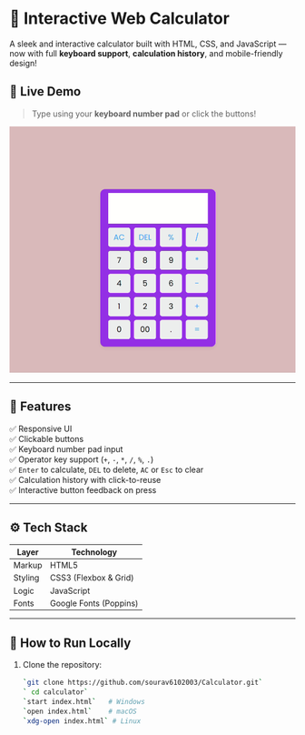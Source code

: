 # 🔢 Interactive Web Calculator

A sleek and interactive calculator built with HTML, CSS, and JavaScript — now with full **keyboard support**, **calculation history**, and mobile-friendly design!

## 🚀 Live Demo

> Type using your **keyboard number pad** or click the buttons!

![Calculator Screenshot](./calculator.png) 

---

## 🧠 Features

✅ Responsive UI  
✅ Clickable buttons  
✅ Keyboard number pad input  
✅ Operator key support (`+`, `-`, `*`, `/`, `%`, `.`)  
✅ `Enter` to calculate, `DEL` to delete, `AC` or `Esc` to clear  
✅ Calculation history with click-to-reuse  
✅ Interactive button feedback on press

---

## ⚙️ Tech Stack

| Layer     | Technology    |
|-----------|----------------|
| Markup    | HTML5          |
| Styling   | CSS3 (Flexbox & Grid) |
| Logic     | JavaScript  |
| Fonts     | Google Fonts (Poppins) |

---

## 🧰 How to Run Locally

1. Clone the repository:
   ```bash
   `git clone https://github.com/sourav6102003/Calculator.git`
   ` cd calculator`
   `start index.html`   # Windows
   `open index.html`    # macOS
   `xdg-open index.html` # Linux
